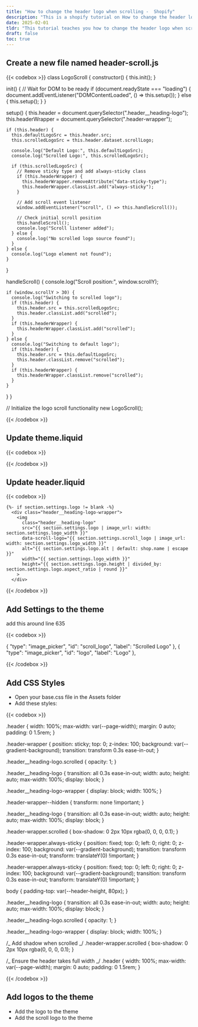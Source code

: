 ```yaml
---
title: "How to change the header logo when scrolling -  Shopify"
description: "This is a shopify tutorial on How to change the header logo when scrolling -  Shopify."
date: 2025-02-01
tldr: "This tutorial teaches you how to change the header logo when scrolling -  Shopify."
draft: false
toc: true
---
```


## Create a new file named header-scroll.js

{{< codebox >}}
class LogoScroll {
constructor() {
this.init();
}

init() {
// Wait for DOM to be ready
if (document.readyState === "loading") {
document.addEventListener("DOMContentLoaded", () => this.setup());
} else {
this.setup();
}
}

setup() {
this.header = document.querySelector(".header\_\_heading-logo");
this.headerWrapper = document.querySelector(".header-wrapper");

    if (this.header) {
      this.defaultLogoSrc = this.header.src;
      this.scrolledLogoSrc = this.header.dataset.scrollLogo;

      console.log("Default Logo:", this.defaultLogoSrc);
      console.log("Scrolled Logo:", this.scrolledLogoSrc);

      if (this.scrolledLogoSrc) {
        // Remove sticky type and add always-sticky class
        if (this.headerWrapper) {
          this.headerWrapper.removeAttribute("data-sticky-type");
          this.headerWrapper.classList.add("always-sticky");
        }

        // Add scroll event listener
        window.addEventListener("scroll", () => this.handleScroll());

        // Check initial scroll position
        this.handleScroll();
        console.log("Scroll listener added");
      } else {
        console.log("No scrolled logo source found");
      }
    } else {
      console.log("Logo element not found");
    }

}

handleScroll() {
console.log("Scroll position:", window.scrollY);

    if (window.scrollY > 30) {
      console.log("Switching to scrolled logo");
      if (this.header) {
        this.header.src = this.scrolledLogoSrc;
        this.header.classList.add("scrolled");
      }
      if (this.headerWrapper) {
        this.headerWrapper.classList.add("scrolled");
      }
    } else {
      console.log("Switching to default logo");
      if (this.header) {
        this.header.src = this.defaultLogoSrc;
        this.header.classList.remove("scrolled");
      }
      if (this.headerWrapper) {
        this.headerWrapper.classList.remove("scrolled");
      }
    }

}
}

// Initialize the logo scroll functionality
new LogoScroll();

{{< /codebox >}}

## Update theme.liquid

{{< codebox >}}

<script src="{{ 'header-scroll.js' | asset_url }}" defer="defer"></script>

{{< /codebox >}}

## Update header.liquid

{{< codebox >}}

    {%- if section.settings.logo != blank -%}
      <div class="header__heading-logo-wrapper">
        <img
          class="header__heading-logo"
          src="{{ section.settings.logo | image_url: width: section.settings.logo_width }}"
          data-scroll-logo="{{ section.settings.scroll_logo | image_url: width: section.settings.logo_width }}"
          alt="{{ section.settings.logo.alt | default: shop.name | escape }}"
          width="{{ section.settings.logo_width }}"
          height="{{ section.settings.logo.height | divided_by: section.settings.logo.aspect_ratio | round }}"
        >
      </div>

{{< /codebox >}}

## Add Settings to the theme

add this around line 635 

{{< codebox >}}

{
"type": "image_picker",
"id": "scroll_logo",
"label": "Scrolled Logo"
},
{
"type": "image_picker",
"id": "logo",
"label": "Logo"
},

{{< /codebox >}}

## Add CSS Styles

- Open your base.css file in the Assets folder
- Add these styles:

{{< codebox >}}

.header {
width: 100%;
max-width: var(--page-width);
margin: 0 auto;
padding: 0 1.5rem;
}

.header-wrapper {
position: sticky;
top: 0;
z-index: 100;
background: var(--gradient-background);
transition: transform 0.3s ease-in-out;
}

.header\_\_heading-logo.scrolled {
opacity: 1;
}

.header\_\_heading-logo {
transition: all 0.3s ease-in-out;
width: auto;
height: auto;
max-width: 100%;
display: block;
}

.header\_\_heading-logo-wrapper {
display: block;
width: 100%;
}

.header-wrapper--hidden {
transform: none !important;
}

.header\_\_heading-logo {
transition: all 0.3s ease-in-out;
width: auto;
height: auto;
max-width: 100%;
display: block;
}

.header-wrapper.scrolled {
box-shadow: 0 2px 10px rgba(0, 0, 0, 0.1);
}

.header-wrapper.always-sticky {
position: fixed;
top: 0;
left: 0;
right: 0;
z-index: 100;
background: var(--gradient-background);
transition: transform 0.3s ease-in-out;
transform: translateY(0) !important;
}

.header-wrapper.always-sticky {
position: fixed;
top: 0;
left: 0;
right: 0;
z-index: 100;
background: var(--gradient-background);
transition: transform 0.3s ease-in-out;
transform: translateY(0) !important;
}

body {
padding-top: var(--header-height, 80px);
}

.header\_\_heading-logo {
transition: all 0.3s ease-in-out;
width: auto;
height: auto;
max-width: 100%;
display: block;
}

.header\_\_heading-logo.scrolled {
opacity: 1;
}

.header\_\_heading-logo-wrapper {
display: block;
width: 100%;
}

/_ Add shadow when scrolled _/
.header-wrapper.scrolled {
box-shadow: 0 2px 10px rgba(0, 0, 0, 0.1);
}

/_ Ensure the header takes full width _/
.header {
width: 100%;
max-width: var(--page-width);
margin: 0 auto;
padding: 0 1.5rem;
}

{{< /codebox >}}

## Add logos to the theme

- Add the logo to the theme
- Add the scroll logo to the theme
